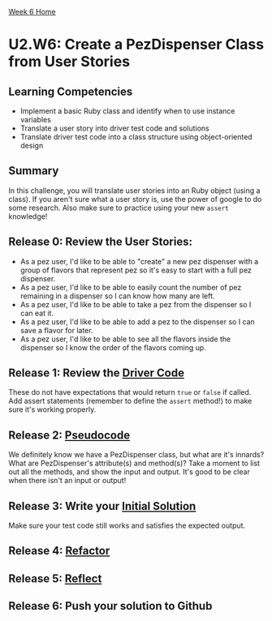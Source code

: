 [Week 6 Home](../)

# U2.W6: Create a PezDispenser Class from User Stories

## Learning Competencies
- Implement a basic Ruby class and identify when to use instance variables
- Translate a user story into driver test code and solutions
- Translate driver test code into a class structure using object-oriented design

## Summary
In this challenge, you will translate user stories into an Ruby object (using a class). If you aren't sure what a user story is, use the power of google to do some research. Also make sure to practice using your new `assert` knowledge!

## Release 0: Review the User Stories:
  - As a pez user, I'd like to be able to "create" a new pez dispenser with a group of flavors that represent pez so it's easy to start with a full pez dispenser.
  - As a pez user, I'd like to be able to easily count the number of pez remaining in a dispenser so I can know how many are left.
  - As a pez user, I'd like to be able to take a pez from the dispenser so I can eat it.
  - As a pez user, I'd like to be able to add a pez to the dispenser so I can save a flavor for later.
  - As a pez user, I'd like to be able to see all the flavors inside the dispenser so I know the order of the flavors coming up.

## Release 1: Review the [Driver Code](https://github.com/Devbootcamp/phase-0-handbook/blob/master/coding-references/driver-code.md)
These do not have expectations that would return `true` or `false` if called.  Add assert statements (remember to define the `assert` method!) to make sure it's working properly.

## Release 2: [Pseudocode](https://github.com/Devbootcamp/phase-0-handbook/blob/master/coding-references/pseudocode.md)
We definitely know we have a PezDispenser class, but what are it's innards? What are PezDispenser's attribute(s) and method(s)? Take a moment to list out all the methods, and show the input and output. It's good to be clear when there isn't an input or output!

## Release 3: Write your [Initial Solution](https://github.com/Devbootcamp/phase-0-handbook/blob/master/coding-references/initial-solution.md)
Make sure your test code still works and satisfies the expected output.

## Release 4: [Refactor](https://github.com/Devbootcamp/phase-0-handbook/blob/master/coding-references/refactoring.md)

## Release 5: [Reflect](https://github.com/Devbootcamp/phase-0-handbook/blob/master/coding-references/reflection-guidelines.md)

## Release 6: Push your solution to Github
